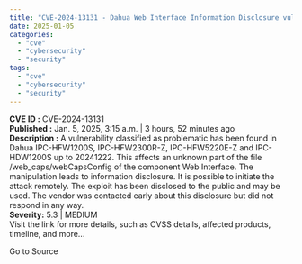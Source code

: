 ```yaml
---
title: "CVE-2024-13131 - Dahua Web Interface Information Disclosure vulnerability"
date: 2025-01-05
categories: 
  - "cve"
  - "cybersecurity"
  - "security"
tags: 
  - "cve"
  - "cybersecurity"
  - "security"
---
```


**CVE ID :** CVE-2024-13131  
**Published :** Jan. 5, 2025, 3:15 a.m. | 3 hours, 52 minutes ago  
**Description :** A vulnerability classified as problematic has been found in Dahua IPC-HFW1200S, IPC-HFW2300R-Z, IPC-HFW5220E-Z and IPC-HDW1200S up to 20241222. This affects an unknown part of the file /web\_caps/webCapsConfig of the component Web Interface. The manipulation leads to information disclosure. It is possible to initiate the attack remotely. The exploit has been disclosed to the public and may be used. The vendor was contacted early about this disclosure but did not respond in any way.  
**Severity:** 5.3 | MEDIUM  
Visit the link for more details, such as CVSS details, affected products, timeline, and more...

Go to Source
